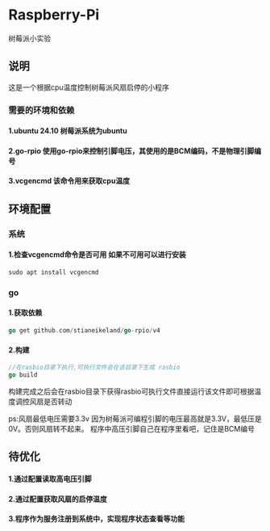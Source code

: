 # Raspberry-Pi
树莓派小实验

## 说明
这是一个根据cpu温度控制树莓派风扇启停的小程序

### 需要的环境和依赖
#### 1.ubuntu 24.10 树莓派系统为ubuntu
#### 2.go-rpio 使用go-rpio来控制引脚电压，其使用的是BCM编码，不是物理引脚编号
#### 3.vcgencmd 该命令用来获取cpu温度

## 环境配置
### 系统
#### 1.检查vcgencmd命令是否可用 如果不可用可以进行安装
```shell
sudo apt install vcgencmd
```
### go
#### 1.获取依赖
```go
go get github.com/stianeikeland/go-rpio/v4
```
#### 2.构建
```go
//在rasbio目录下执行,可执行文件会在该目录下生成 rasbio
go build
```
构建完成之后会在rasbio目录下获得rasbio可执行文件直接运行该文件即可根据温度调控风扇是否转动

ps:风扇最低电压需要3.3v 因为树莓派可编程引脚的电压最高就是3.3V，最低压是0V。否则风扇转不起来。
程序中高压引脚自己在程序里看吧，记住是BCM编号

## 待优化

#### 1.通过配置读取高电压引脚
#### 2.通过配置获取风扇的启停温度
#### 3.程序作为服务注册到系统中，实现程序状态查看等功能




